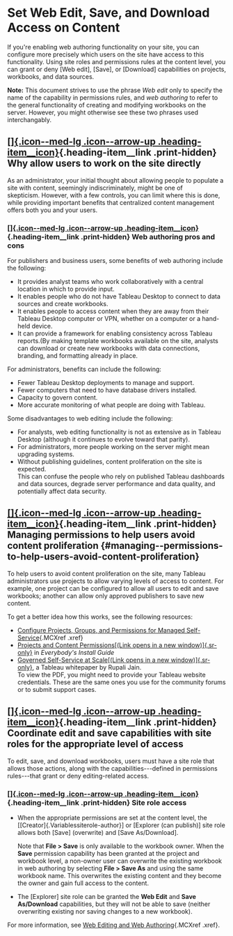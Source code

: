 

Set Web Edit, Save, and Download Access on Content
==================================================
If you're enabling web authoring functionality on your site, you can
configure more precisely which users on the site have access to this
functionality. Using site roles and permissions rules at the content
level, you can grant or deny [Web edit], [Save],
or [Download] capabilities on projects, workbooks, and data
sources.

**Note:** This document strives to use the phrase *Web edit* only to
specify the name of the capability in permissions rules, and *web
authoring* to refer to the general functionality of creating and
modifying workbooks on the server. However, you might otherwise see
these two phrases used interchangably.

<div>

[[]{.icon--med-lg .icon--arrow-up .heading-item__icon}](https://help.tableau.com/current/server/en-us/web_author_who.htm#){.heading-item__link .print-hidden} Why allow users to work on the site directly
----------------------------------------------------------------------------------------------------------------------------------------------------------------------------------------------------------

</div>

As an administrator, your initial thought about allowing people to
populate a site with content, seemingly indiscriminately, might be one
of skepticism. However, with a few controls, you can limit where this is
done, while providing important benefits that centralized content
management offers both you and your users.

<div>

### [[]{.icon--med-lg .icon--arrow-up .heading-item__icon}](https://help.tableau.com/current/server/en-us/web_author_who.htm#){.heading-item__link .print-hidden} Web authoring pros and cons

</div>

For publishers and business users, some benefits of web authoring
include the following:

-   It provides analyst teams who work collaboratively with a central
    location in which to provide input.
-   It enables people who do not have Tableau Desktop to connect to data
    sources and create workbooks.
-   It enables people to access content when they are away from their
    Tableau Desktop computer or VPN, whether on a computer or a
    hand-held device.
-   It can provide a framework for enabling consistency across Tableau
    reports.(By making template workbooks available on the site,
    analysts can download or create new workbooks with data connections,
    branding, and formatting already in place.

For administrators, benefits can include the following:

-   Fewer Tableau Desktop deployments to manage and support.
-   Fewer computers that need to have database drivers installed.
-   Capacity to govern content.
-   More accurate monitoring of what people are doing with Tableau.

Some disadvantages to web editing include the following:

-   For analysts, web editing functionality is not as extensive as in
    Tableau Desktop (although it continues to evolve toward that
    parity).
-   For administrators, more people working on the server might mean
    upgrading systems.
-   Without publishing guidelines, content proliferation on the site is
    expected.\
    This can confuse the people who rely on published Tableau dashboards
    and data sources, degrade server performance and data quality, and
    potentially affect data security.

<div>

[[]{.icon--med-lg .icon--arrow-up .heading-item__icon}](https://help.tableau.com/current/server/en-us/web_author_who.htm#){.heading-item__link .print-hidden} Managing permissions to help users avoid content proliferation {#managing--permissions-to-help-users-avoid-content-proliferation}
----------------------------------------------------------------------------------------------------------------------------------------------------------------------------------------------------------------------------

</div>

To help users to avoid content proliferation on the site, many Tableau
administrators use projects to allow varying levels of access to
content. For example, one project can be configured to allow all users
to edit and save workbooks; another can allow only approved publishers
to save new content.

To get a better idea how this works, see the following resources:

-   [Configure Projects, Groups, and Permissions for Managed
    Self-Service](https://help.tableau.com/current/server/en-us/projects_data_gov.htm){.MCXref
    .xref}
-   [Projects and Content Permissions[(Link opens in a new
    window)]{.sr-only}](https://help.tableau.com/current/guides/everybody-install/en-us/everybody_admin_permissions.htm "See more info about using projects to manage content access.")
    in *Everybody's Install Guide*
-   [Governed Self-Service at Scale[(Link opens in a new
    window)]{.sr-only}](https://www.tableau.com/sites/default/files/media/Whitepapers/wp_governedselfservice_0.pdf "View a whitepaper that describes a controlled self-service server environment"),
    a Tableau whitepaper by Rupali Jain.\
    To view the PDF, you might need to provide your Tableau website
    credentials. These are the same ones you use for the community
    forums or to submit support cases.

<div>

[[]{.icon--med-lg .icon--arrow-up .heading-item__icon}](https://help.tableau.com/current/server/en-us/web_author_who.htm#){.heading-item__link .print-hidden} Coordinate edit and save capabilities with site roles for the appropriate level of access
-------------------------------------------------------------------------------------------------------------------------------------------------------------------------------------------------------------------------------------------------------

</div>

To edit, save, and download workbooks, users must have a site role that
allows those actions, along with the capabilities---defined in
permissions rules---that grant or deny editing-related access.

<div>

### [[]{.icon--med-lg .icon--arrow-up .heading-item__icon}](https://help.tableau.com/current/server/en-us/web_author_who.htm#){.heading-item__link .print-hidden} Site role access

</div>

-   When the appropriate permissions are set at the content level, the
    [[Creator]{.Variablessiterole-author}] or [Explorer (can
    publish)] site role allows both [Save]
    (overwrite) and [Save As/Download].

    Note that **File \> Save** is only available to the workbook owner.
    When the **Save** permission capability has been granted at the
    project and workbook level, a non-owner user can overwrite the
    existing workbook in web authoring by selecting **File \> Save As**
    and using the same workbook name. This overwrites the existing
    content and they become the owner and gain full access to the
    content.

-   The [Explorer] site role can be granted the **Web Edit**
    and **Save As/Download** capabilities, but they will not be able to
    save (neither overwriting existing nor saving changes to a new
    workbook).

For more information, see [Web Editing and Web
Authoring](https://help.tableau.com/current/server/en-us/permissions.htm#webauthor){.MCXref
.xref}.
